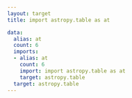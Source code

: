```yaml
---
layout: target
title: import astropy.table as at

data:
  alias: at
  count: 6
  imports:
  - alias: at
    count: 6
    import: import astropy.table as at
    target: astropy.table
  target: astropy.table
---
```

